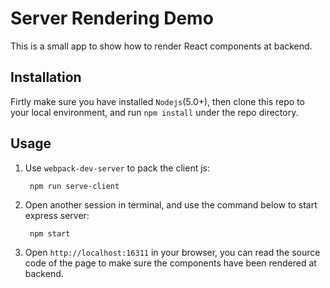# Server Rendering Demo

This is a small app to show how to render React components at backend.

## Installation

Firtly make sure you have installed ```Nodejs```(5.0+), then clone this repo to your local environment, and run ```npm install``` under the repo directory.

## Usage

1. Use ```webpack-dev-server``` to pack the client js:

        npm run serve-client

2. Open another session in terminal, and use the command below to start express server:

        npm start

3. Open ```http://localhost:16311``` in your browser, you can read the source code of the page to make sure the components have been rendered at backend.